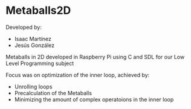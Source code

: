 # Metaballs2D

Developed by:
- Isaac Martínez
- Jesús González


Metaballs in 2D developed in Raspberry Pi using C and SDL for our Low Level Programming subject

Focus was on optimization of the inner loop, achieved by:
- Unrolling loops
- Precalculation of the Metaballs
- Minimizing the amount of complex operatoions in the inner loop

